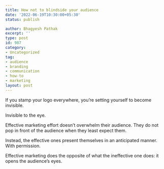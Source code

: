 ```yaml
---
title: How not to blindside your audience
date: '2022-06-19T10:30:00+05:30'
status: publish

author: Bhagyesh Pathak
excerpt: ''
type: post
id: 987
category:
- Uncategorized
tag:
- audience
- branding
- communication
- how-to
- marketing
layout: post
---
```


If you stamp your logo everywhere, you’re setting yourself to become invisible.

Invisible to the eye.

Effective marketing effort doesn’t overwhelm their audience. They do not pop in front of the audience when they least expect them.

Instead, the effective ones present themselves in an anticipated manner. With permission.

Effective marketing does the opposite of what the ineffective one does: it opens the audience’s eyes.
